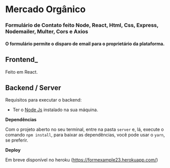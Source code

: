 # Mercado Orgânico 
### Formulário de Contato feito Node, React, Html, Css, Express, Nodemailer, Multer, Cors e Axios

#### O formulário permite o disparo de email para o proprietário da plataforma.

## Frontend_

Feito em React.

## Backend / Server

Requisitos para executar o backend:

- Ter o [Node Js](https://nodejs.org/en/) instalado na sua máquina.

**Dependências**

Com o projeto aberto no seu terminal, entre na pasta `server` e, lá, execute o comando `npm install`, para baixar as dependências, você pode usar o `yarn`, se preferir.

**Deploy**

Em breve disponível no heroku (https://formexample23.herokuapp.com/)
